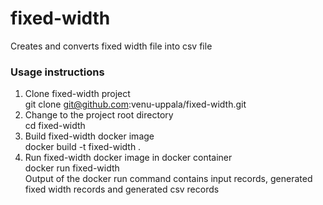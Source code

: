 # fixed-width
Creates and converts fixed width file into csv file

### Usage instructions
1) Clone fixed-width project<br>
    git clone git@github.com:venu-uppala/fixed-width.git<br>
2) Change to the project root directory<br>
    cd fixed-width<br>
3) Build fixed-width docker image<br> 
    docker build -t fixed-width .<br>
4) Run fixed-width docker image in docker container<br> 
     docker run fixed-width<br>
   Output of the docker run command contains input records, generated fixed width records and generated csv records<br>
   
